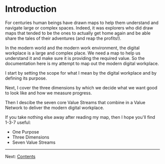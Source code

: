 # Introduction

For centuries human beings have drawn maps to help them understand and navigate large or complex spaces. Indeed, it was explorers who did draw maps that tended to be the ones to actually get home again and be able share the tales of their adventures (and reap the profits!).

In the modern world and the modern work environment, the digital workplace is a large and complex place. We need a map to help us understand it and make sure it is providing the required value. So the documentation here is my attempt to map out the modern digital workplace.

I start by setting the scope for what I mean by the digital workplace and by defining its purpose.

Next, I cover the three dimensions by which we decide what we want good to look like and how we measure progress.

Then I descibe the seven core Value Streams that combine in a Value Network to deliver the modern digital workplace.

If you take nothing else away after reading my map, then I hope you'll find 1-3-7 useful:
- One Purpose
- Three Dimensions
- Seven Value Streams

---
Next: [Contents](Contents.md)
